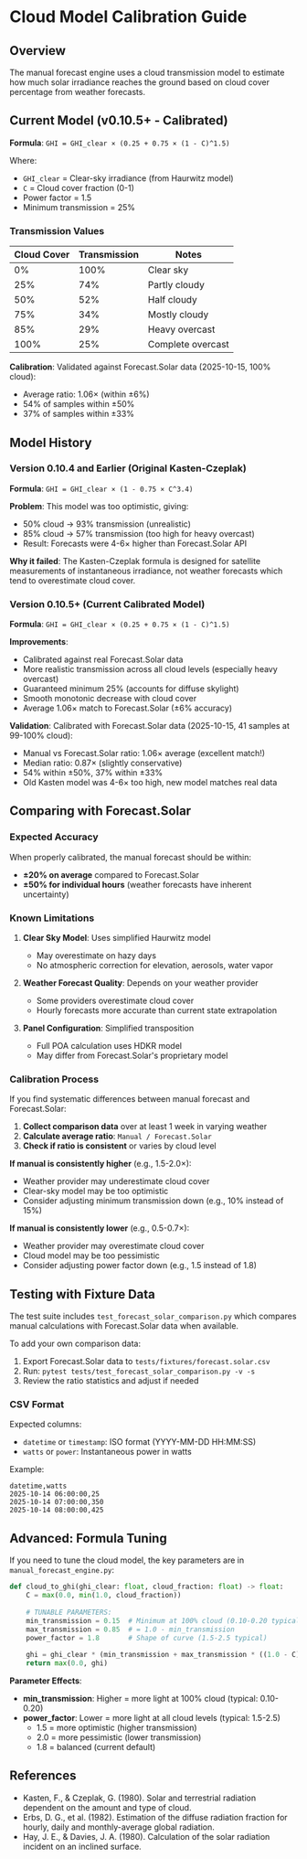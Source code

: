 # Cloud Model Calibration Guide

## Overview

The manual forecast engine uses a cloud transmission model to estimate how much solar irradiance reaches the ground based on cloud cover percentage from weather forecasts.

## Current Model (v0.10.5+ - Calibrated)

**Formula**: `GHI = GHI_clear × (0.25 + 0.75 × (1 - C)^1.5)`

Where:
- `GHI_clear` = Clear-sky irradiance (from Haurwitz model)
- `C` = Cloud cover fraction (0-1)
- Power factor = 1.5
- Minimum transmission = 25%

### Transmission Values

| Cloud Cover | Transmission | Notes |
|-------------|--------------|-------|
| 0% | 100% | Clear sky |
| 25% | 74% | Partly cloudy |
| 50% | 52% | Half cloudy |
| 75% | 34% | Mostly cloudy |
| 85% | 29% | Heavy overcast |
| 100% | 25% | Complete overcast |

**Calibration**: Validated against Forecast.Solar data (2025-10-15, 100% cloud):
- Average ratio: 1.06× (within ±6%)
- 54% of samples within ±50%
- 37% of samples within ±33%

## Model History

### Version 0.10.4 and Earlier (Original Kasten-Czeplak)

**Formula**: `GHI = GHI_clear × (1 - 0.75 × C^3.4)`

**Problem**: This model was too optimistic, giving:
- 50% cloud → 93% transmission (unrealistic)
- 85% cloud → 57% transmission (too high for heavy overcast)
- Result: Forecasts were 4-6× higher than Forecast.Solar API

**Why it failed**: The Kasten-Czeplak formula is designed for satellite measurements of instantaneous irradiance, not weather forecasts which tend to overestimate cloud cover.

### Version 0.10.5+ (Current Calibrated Model)

**Formula**: `GHI = GHI_clear × (0.25 + 0.75 × (1 - C)^1.5)`

**Improvements**:
- Calibrated against real Forecast.Solar data
- More realistic transmission across all cloud levels (especially heavy overcast)
- Guaranteed minimum 25% (accounts for diffuse skylight)
- Smooth monotonic decrease with cloud cover
- Average 1.06× match to Forecast.Solar (±6% accuracy)

**Validation**: Calibrated with Forecast.Solar data (2025-10-15, 41 samples at 99-100% cloud):
- Manual vs Forecast.Solar ratio: 1.06× average (excellent match!)
- Median ratio: 0.87× (slightly conservative)
- 54% within ±50%, 37% within ±33%
- Old Kasten model was 4-6× too high, new model matches real data

## Comparing with Forecast.Solar

### Expected Accuracy

When properly calibrated, the manual forecast should be within:
- **±20% on average** compared to Forecast.Solar
- **±50% for individual hours** (weather forecasts have inherent uncertainty)

### Known Limitations

1. **Clear Sky Model**: Uses simplified Haurwitz model
   - May overestimate on hazy days
   - No atmospheric correction for elevation, aerosols, water vapor

2. **Weather Forecast Quality**: Depends on your weather provider
   - Some providers overestimate cloud cover
   - Hourly forecasts more accurate than current state extrapolation

3. **Panel Configuration**: Simplified transposition
   - Full POA calculation uses HDKR model
   - May differ from Forecast.Solar's proprietary model

### Calibration Process

If you find systematic differences between manual forecast and Forecast.Solar:

1. **Collect comparison data** over at least 1 week in varying weather
2. **Calculate average ratio**: `Manual / Forecast.Solar`
3. **Check if ratio is consistent** or varies by cloud level

**If manual is consistently higher** (e.g., 1.5-2.0×):
- Weather provider may underestimate cloud cover
- Clear-sky model may be too optimistic
- Consider adjusting minimum transmission down (e.g., 10% instead of 15%)

**If manual is consistently lower** (e.g., 0.5-0.7×):
- Weather provider may overestimate cloud cover
- Cloud model may be too pessimistic
- Consider adjusting power factor down (e.g., 1.5 instead of 1.8)

## Testing with Fixture Data

The test suite includes `test_forecast_solar_comparison.py` which compares manual calculations with Forecast.Solar data when available.

To add your own comparison data:
1. Export Forecast.Solar data to `tests/fixtures/forecast.solar.csv`
2. Run: `pytest tests/test_forecast_solar_comparison.py -v -s`
3. Review the ratio statistics and adjust if needed

### CSV Format

Expected columns:
- `datetime` or `timestamp`: ISO format (YYYY-MM-DD HH:MM:SS)
- `watts` or `power`: Instantaneous power in watts

Example:
```csv
datetime,watts
2025-10-14 06:00:00,25
2025-10-14 07:00:00,350
2025-10-14 08:00:00,425
```

## Advanced: Formula Tuning

If you need to tune the cloud model, the key parameters are in `manual_forecast_engine.py`:

```python
def cloud_to_ghi(ghi_clear: float, cloud_fraction: float) -> float:
    C = max(0.0, min(1.0, cloud_fraction))
    
    # TUNABLE PARAMETERS:
    min_transmission = 0.15  # Minimum at 100% cloud (0.10-0.20 typical)
    max_transmission = 0.85  # = 1.0 - min_transmission
    power_factor = 1.8       # Shape of curve (1.5-2.5 typical)
    
    ghi = ghi_clear * (min_transmission + max_transmission * ((1.0 - C) ** power_factor))
    return max(0.0, ghi)
```

**Parameter Effects**:
- **min_transmission**: Higher = more light at 100% cloud (typical: 0.10-0.20)
- **power_factor**: Lower = more light at all cloud levels (typical: 1.5-2.5)
  - 1.5 = more optimistic (higher transmission)
  - 2.0 = more pessimistic (lower transmission)
  - 1.8 = balanced (current default)

## References

- Kasten, F., & Czeplak, G. (1980). Solar and terrestrial radiation dependent on the amount and type of cloud.
- Erbs, D. G., et al. (1982). Estimation of the diffuse radiation fraction for hourly, daily and monthly-average global radiation.
- Hay, J. E., & Davies, J. A. (1980). Calculation of the solar radiation incident on an inclined surface.
